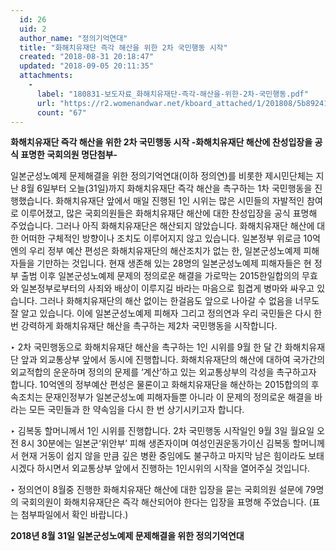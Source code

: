 ```yaml
---
  id: 26
  uid: 2
  author_name: "정의기억연대"
  title: "화해치유재단 즉각 해산을 위한 2차 국민행동 시작"
  created: "2018-08-31 20:18:47"
  updated: "2018-09-05 20:11:35"
  attachments: 
    - 
      label: "180831-보도자료_화해치유재단-즉각-해산을-위한-2차-국민행동.pdf"
      url: "https://r2.womenandwar.net/kboard_attached/1/201808/5b892417d27431844080.pdf"
      count: "67"
---
```

**화해치유재단 즉각 해산을 위한 2차 국민행동 시작
-화해치유재단 해산에 찬성입장을 공식 표명한 국회의원 명단첨부-**

일본군성노예제 문제해결을 위한 정의기억연대(이하 정의연)를 비롯한 제시민단체는 지난 8월 6일부터 오늘(31일)까지 화해치유재단 즉각 해산을 촉구하는 1차 국민행동을 진행했습니다. 화해치유재단 앞에서 매일 진행된 1인 시위는 많은 시민들의 자발적인 참여로 이루어졌고, 많은 국회의원들은 화해치유재단 해산에 대한 찬성입장을 공식 표명해 주었습니다. 그러나 아직 화해치유재단은 해산되지 않았습니다. 화해치유재단 해산에 대한 어떠한 구체적인 방향이나 조치도 이루어지지 않고 있습니다. 일본정부 위로금 10억엔의 우리 정부 예산 편성은 화해치유재단의 해산조치가 없는 한, 일본군성노예제 피해자들을 기만하는 것입니다. 현재 생존해 있는 28명의 일본군성노예제 피해자들은 현 정부 출범 이후 일본군성노예제 문제의 정의로운 해결을 가로막는 2015한일합의의 무효와 일본정부로부터의 사죄와 배상이 이루지길 바라는 마음으로 힘겹게 병마와 싸우고 있습니다. 그러나 화해치유재단의 해산 없이는 한걸음도 앞으로 나아갈 수 없음을 너무도 잘 알고 있습니다. 이에 일본군성노예제 피해자 그리고 정의연과 우리 국민들은 다시 한 번 강력하게 화해치유재단 해산을 촉구하는 제2차 국민행동을 시작합니다. 

‣ 2차 국민행동으로 화해치유재단 해산을 촉구하는 1인 시위를 9월 한 달 간 화해치유재단 앞과 외교통상부 앞에서 동시에 진행합니다. 
화해치유재단의 해산에 대하여 국가간의 외교적합의 운운하며 정의의 문제를 ‘계산’하고 있는 외교통상부의 각성을 촉구하고자 합니다. 10억엔의 정부예산 편성은 물론이고 화해치유재단을 해산하는 2015합의의 후속조치는 문재인정부가 일본군성노예 피해자들뿐 아니라 이 문제의 정의로운 해결을 바라는 모든 국민들과 한 약속임을 다시 한 번 상기시키고자 합니다. 

‣ 김복동 할머니께서 1인 시위를 진행합니다. 
2차 국민행동 시작일인 9월 3일 월요일 오전 8시 30분에는 일본군‘위안부’ 피해 생존자이며 여성인권운동가이신 김복동 할머니께서 현재 거동이 쉽지 않을 만큼 깊은 병환 중임에도 불구하고 마지막 남은 힘이라도 보태시겠다 하시면서 외교통상부 앞에서 진행하는 1인시위의 시작을 열어주실 것입니다.

‣ 정의연이 8월중 진행한 화해치유재단 해산에 대한 입장을 묻는 국회의원 설문에 79명의 국회의원이 화해치유재단은 즉각 해산되어야 한다는 입장을 표명해 주었습니다. (표는 첨부파일에서 확인 바랍니다.)

**2018년 8월 31일 
일본군성노예제 문제해결을 위한 정의기억연대**